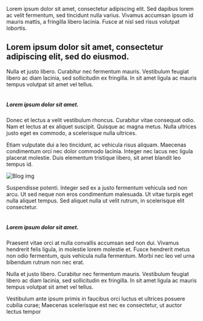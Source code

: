 Lorem ipsum dolor sit amet, consectetur adipiscing elit. Sed dapibus lorem ac velit fermentum, sed tincidunt nulla varius. Vivamus accumsan ipsum id mauris mattis, a fringilla libero lacinia. Fusce at nisl sed risus volutpat lobortis.

## Lorem ipsum dolor sit amet, consectetur adipiscing elit, sed do eiusmod.

Nulla et justo libero. Curabitur nec fermentum mauris. Vestibulum feugiat libero ac diam lacinia, sed sollicitudin ex fringilla. In sit amet ligula ac mauris tempus volutpat sit amet vel tellus.
<br />
<br />

##### Lorem ipsum dolor sit amet.

Donec et lectus a velit vestibulum rhoncus. Curabitur vitae consequat odio. Nam et lectus at ex aliquet suscipit. Quisque ac magna metus. Nulla ultrices justo eget ex commodo, a scelerisque nulla ultrices.

Etiam vulputate dui a leo tincidunt, ac vehicula risus aliquam. Maecenas condimentum orci nec dolor commodo lacinia. Integer nec lacus nec ligula placerat molestie. Duis elementum tristique libero, sit amet blandit leo tempus id.

![Blog img](/images/blog/img-4.jpg)

Suspendisse potenti. Integer sed ex a justo fermentum vehicula sed non arcu. Ut sed neque non eros condimentum malesuada. Ut vitae turpis eget nulla aliquet tempus. Sed aliquet nulla ut velit rutrum, in scelerisque elit consectetur.
<br />
<br />

##### Lorem ipsum dolor sit amet.

Praesent vitae orci at nulla convallis accumsan sed non dui. Vivamus hendrerit felis ligula, in molestie lorem molestie et. Fusce hendrerit metus non odio fermentum, quis vehicula nulla fermentum. Morbi nec leo vel urna bibendum rutrum non nec erat.

Nulla et justo libero. Curabitur nec fermentum mauris. Vestibulum feugiat libero ac diam lacinia, sed sollicitudin ex fringilla. In sit amet ligula ac mauris tempus volutpat sit amet vel tellus.

Vestibulum ante ipsum primis in faucibus orci luctus et ultrices posuere cubilia curae; Maecenas scelerisque est nec ex consectetur, ut auctor lectus tempor
